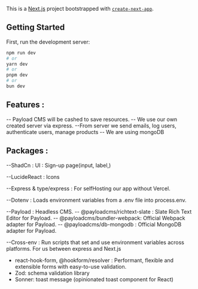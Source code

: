 This is a [Next.js](https://nextjs.org/) project bootstrapped with [`create-next-app`](https://github.com/vercel/next.js/tree/canary/packages/create-next-app).

## Getting Started

First, run the development server:

```bash
npm run dev
# or
yarn dev
# or
pnpm dev
# or
bun dev
```

## Features :
-- Payload CMS will be cashed to save resources.
-- We use our own created server via express.
--From server we send emails, log users, authenticate users, manage products
-- We are using mongoDB


## Packages :

--ShadCn : UI : Sign-up page(input, label,)

--LucideReact : Icons

--Express & type/express : For selfHosting our app without Vercel.

--Dotenv : Loads environment variables from a .env file into process.env.

--Payload : Headless CMS.
-- @payloadcms/richtext-slate : Slate Rich Text Editor for Payload.
-- @payloadcms/bundler-webpack: Official Webpack adapter for Payload.
-- @payloadcms/db-mongodb : Official MongoDB adapter for Payload.

--Cross-env : Run scripts that set and use environment variables across platforms. For us between express and Next.js
- react-hook-form, @hookform/resolver : Performant, flexible and extensible forms with easy-to-use validation.
- Zod: schema validation library
- Sonner: toast message (opinionated toast component for React)

